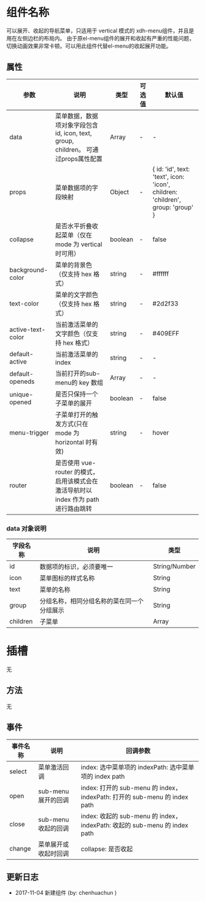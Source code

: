 # 组件名称

可以展开、收起的导航菜单，只适用于 vertical 模式的 xdh-menu组件，并且是用在左侧边栏的布局内。 由于原el-menu组件的展开和收起有严重的性能问题，切换动画效果非常卡顿。可以用此组件代替el-menu的收起展开功能。


## 属性

| 参数 | 说明 | 类型 | 可选值 | 默认值 |
|-----|-----|----|----|----|
| data | 菜单数据，数据项对象字段包含 id, icon, text, group, children。 可通过props属性配置 | Array | - | - |
| props | 菜单数据项的字段映射 | Object | - | { id: 'id', text: 'text', icon: 'icon', children: 'children', group: 'group' } |
| collapse | 是否水平折叠收起菜单（仅在 mode 为 vertical 时可用）| boolean | - | false |
| background-color | 菜单的背景色（仅支持 hex 格式）| string | - | #ffffff |
| text-color | 菜单的文字颜色（仅支持 hex 格式）| string | - | #2d2f33 |
| active-text-color | 当前激活菜单的文字颜色（仅支持 hex 格式） | string | - | #409EFF |
| default-active | 当前激活菜单的 index | string | - | - |
| default-openeds | 当前打开的sub-menu的 key 数组 | Array | - | - |
| unique-opened | 是否只保持一个子菜单的展开 | boolean | - | false |
| menu-trigger | 子菜单打开的触发方式(只在 mode 为 horizontal 时有效) | string | - | hover |
| router | 是否使用 vue-router 的模式，启用该模式会在激活导航时以 index 作为 path 进行路由跳转 | boolean | - | false |

### data 对象说明

| 字段名称 | 说明 | 类型 |
|-----|-----|----|
| id | 数据项的标识，必须要唯一 | String/Number |
| icon | 菜单图标的样式名称 | String |
| text | 菜单的名称| String |
| group | 分组名称，相同分组名称的菜在同一个分组展示  | String |
| children | 子菜单 | Array |


# 插槽

无

## 方法

无

## 事件

| 事件名称 | 说明 | 回调参数 |
|-----|-----|----|
| select | 菜单激活回调 | index: 选中菜单项的 indexPath: 选中菜单项的 index path |
| open | sub-menu 展开的回调 | index: 打开的 sub-menu 的 index， indexPath: 打开的 sub-menu 的 index path |
| close | sub-menu 收起的回调 | index: 收起的 sub-menu 的 index， indexPath: 收起的 sub-menu 的 index path |
| change | 菜单展开或收起时回调 | collapse: 是否收起 |

## 更新日志

- 2017-11-04 新建组件 (by: chenhuachun )

